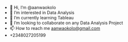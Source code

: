 - 👋 Hi, I’m @aanwaokolo
- 👀 I’m interested in Data Analysis
- 🌱 I’m currently learning Tableau
- 💞️ I’m looking to collaborate on any Data Analysis Project
- 📫 How to reach me aanwaokolo@gmail.com
- +2348027205199

<!---
aanwaokolo/aanwaokolo is a ✨ special ✨ repository because its `README.md` (this file) appears on your GitHub profile.
You can click the Preview link to take a look at your changes.
--->
